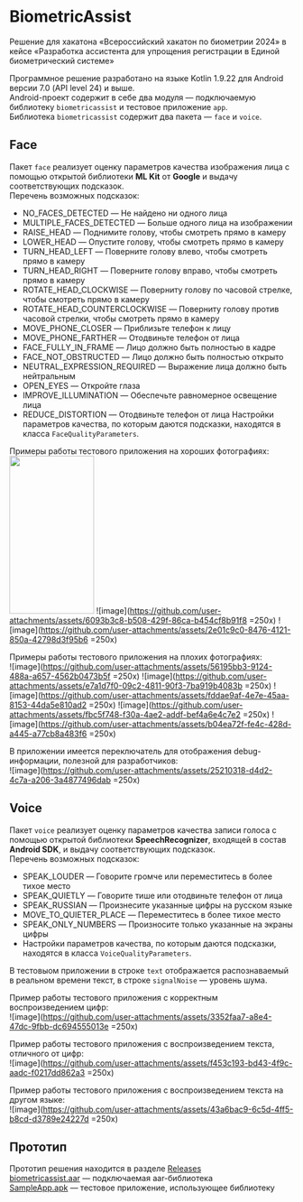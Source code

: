 # BiometricAssist
Решение для хакатона «Всероссийский хакатон по биометрии 2024» в кейсе «Разработка ассистента для упрощения регистрации в Единой биометрический системе»

Программное решение разработано на языке Kotlin 1.9.22 для Android версии 7.0 (API level 24) и выше.  
Android-проект содержит в себе два модуля — подключаемую библиотеку `biometricassist` и тестовое приложение `app`.  
Библиотека `biometricassist` содержит два пакета — `face` и `voice`.  

## Face
Пакет `face` реализует оценку параметров качества изображения лица с помощью открытой библиотеки **ML Kit** от **Google** и выдачу соответствующих подсказок.  
Перечень возможных подсказок:
* NO_FACES_DETECTED — Не найдено ни одного лица
* MULTIPLE_FACES_DETECTED — Больше одного лица на изображении
* RAISE_HEAD — Поднимите голову, чтобы смотреть прямо в камеру
* LOWER_HEAD — Опустите голову, чтобы смотреть прямо в камеру
* TURN_HEAD_LEFT — Поверните голову влево, чтобы смотреть прямо в камеру
* TURN_HEAD_RIGHT — Поверните голову вправо, чтобы смотреть прямо в камеру
* ROTATE_HEAD_CLOCKWISE — Поверниту голову по часовой стрелке, чтобы смотреть прямо в камеру
* ROTATE_HEAD_COUNTERCLOCKWISE — Поверниту голову против часовой стрелки, чтобы смотреть прямо в камеру
* MOVE_PHONE_CLOSER — Приблизьте телефон к лицу
* MOVE_PHONE_FARTHER — Отодвиньте телефон от лица
* FACE_FULLY_IN_FRAME — Лицо должно быть полностью в кадре
* FACE_NOT_OBSTRUCTED — Лицо должно быть полностью открыто
* NEUTRAL_EXPRESSION_REQUIRED — Выражение лица должно быть нейтральным
* OPEN_EYES — Откройте глаза
* IMPROVE_ILLUMINATION — Обеспечьте равномерное освещение лица
* REDUCE_DISTORTION — Отодвиньте телефон от лица
Настройки параметров качества, по которым даются подсказки, находятся в класса `FaceQualityParameters`.  

Примеры работы тестового приложения на хороших фотографиях:  
<img src="[https://i.imgur.com/ZWnhY9T.png](https://github.com/user-attachments/assets/6093b3c8-b508-429f-86ca-b454cf8b91f8)" width="150" height="280">
![image](https://github.com/user-attachments/assets/6093b3c8-b508-429f-86ca-b454cf8b91f8 =250x)
![image](https://github.com/user-attachments/assets/2e01c9c0-8476-4121-850a-42798d3f95b6 =250x)  

Примеры работы тестового приложения на плохих фотографиях:  
![image](https://github.com/user-attachments/assets/56195bb3-9124-488a-a657-4562b0473b5f =250x)
![image](https://github.com/user-attachments/assets/e7a1d7f0-09c2-4811-90f3-7ba919b4083b =250x)
![image](https://github.com/user-attachments/assets/fddae9af-4e7e-45aa-8153-44da5e810ad2 =250x)
![image](https://github.com/user-attachments/assets/fbc5f748-f30a-4ae2-addf-bef4a6e4c7e2 =250x)
![image](https://github.com/user-attachments/assets/b04ea72f-fe4c-428d-a445-a77cb8a483f6 =250x)  

В приложении имеется переключатель для отображения debug-информации, полезной для разработчиков:  
![image](https://github.com/user-attachments/assets/25210318-d4d2-4c7a-a206-3a4877496dab =250x)  

## Voice
Пакет `voice` реализует оценку параметров качества записи голоса с помощью открытой библиотеки **SpeechRecognizer**, входящей в состав **Android SDK**, и выдачу соответствующих подсказок.  
Перечень возможных подсказок:
* SPEAK_LOUDER — Говорите громче или переместитесь в более тихое место
* SPEAK_QUIETLY — Говорите тише или отодвиньте телефон от лица
* SPEAK_RUSSIAN — Произнесите указанные цифры на русском языке
* MOVE_TO_QUIETER_PLACE — Переместитесь в более тихое место
* SPEAK_ONLY_NUMBERS — Произносите только указанные на экраны цифры
* Настройки параметров качества, по которым даются подсказки, находятся в класса `VoiceQualityParameters`.  

В тестовыом приложении в строке `text` отображается распознаваемый в реальном времени текст, в строке `signalNoise` — уровень шума.

Пример работы тестового приложения с корректным воспроизведением цифр:  
![image](https://github.com/user-attachments/assets/3352faa7-a8e4-47dc-9fbb-dc694555013e =250x)  

Пример работы тестового приложения с воспроизведением текста, отличного от цифр:  
![image](https://github.com/user-attachments/assets/f453c193-bd43-4f9c-aadc-f0217dd862a3 =250x)  

Пример работы тестового приложения с воспроизведением текста на другом языке:  
![image](https://github.com/user-attachments/assets/43a6bac9-6c5d-4ff5-b8cd-d3789e24227d =250x)  

## Прототип
Прототип решения находится в разделе [Releases](https://github.com/adonixis/BiometricAssist/releases/tag/1.0)  
[biometricassist.aar](https://github.com/adonixis/BiometricAssist/releases/download/1.0/biometricassist.aar) — подключаемая aar-библиотека  
[SampleApp.apk](https://github.com/adonixis/BiometricAssist/releases/download/1.0/SampleApp.apk) — тестовое приложение, использующее библиотеку  
